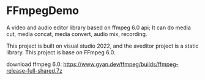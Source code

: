 # FFmpegDemo
A video and audio editor library based on ffmpeg 6.0 api;
It can do media cut, media concat, media convert, audio mix, recording.

This project is built on visual studio 2022, and the aveditor project is a static library.
This project is base on FFmpeg 6.0.

download ffmpeg 6.0:
	https://www.gyan.dev/ffmpeg/builds/ffmpeg-release-full-shared.7z